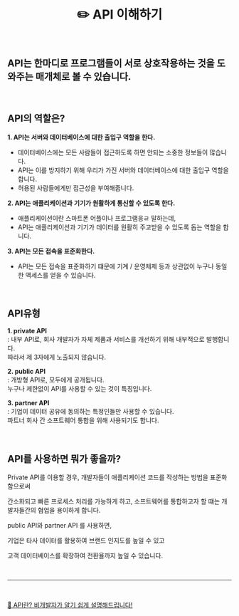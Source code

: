 # <div align="center">✏️ API 이해하기</div>

<br>

## **API는 한마디로 프로그램들이 서로 상호작용하는 것을 도와주는 매개체**로 볼 수 있습니다.

<br>

## API의 역할은?

**1. API는 서버와 데이터베이스에 대한 출입구 역할을 한다.**

- 데이터베이스에는 모든 사람들이 접근하도록 하면 안되는 소중한 정보들이 많습니다.
- API는 이를 방지하기 위해 우리가 가진 서버와 데이터베이스에 대한 출입구 역할을 합니다.
- 허용된 사람들에게만 접근성을 부여해줍니다.

**2. API는 애플리케이션과 기기가 원활하게 통신할 수 있도록 한다.**

- 애플리케이션이란 스마트폰 어플이나 프로그램응ㄹ 말하는데,
- API는 애플리케이션과 기기가 데이터를 원활히 주고받을 수 있도록 돕는 역할을 합니다.

**3. API는 모든 접속을 표준화한다.**

- API는 모든 접속을 표준화하기 떄문에 기계 / 운영체제 등과 상관없이 누구나 동일한 액세스를 얻을 수 있습니다.

<br>

## API유형

**1. private API**  
: 내부 API로, 회사 개발자가 자체 제품과 서비스를 개선하기 위해 내부적으로 발행합니다.  
따라서 제 3자에게 노출되지 않습니다.

**2. public API**  
: 개방형 API로, 모두에게 공개됩니다.  
누구나 제한없이 API를 사용할 수 있는 것이 특징입니다.

**3. partner API**  
: 기업이 데이터 공유에 동의하는 특정인들만 사용할 수 있습니다.  
파트너 회사 간 소프트웨어 통합을 위해 사용되기도 합니다.

<br>

## API를 사용하면 뭐가 좋을까?

Private API를 이용할 경우, 개발자들이 애플리케이션 코드를 작성하는 방법을 표준화함으로써

간소화되고 빠른 프로세스 처리를 가능하게 하고, 소프트웨어를 통합하고자 할 떄는 개발자들간의 협업을 용이하게 합니다.

public API와 partner API 를 사용하면,

기업은 타사 데이터를 활용하여 브랜드 인지도를 높일 수 있고

고객 데이터베이스를 확장하여 전환율까지 높일 수 있습니다.

<br>

---

<br>

[🔗 API란? 비개발자가 알기 쉽게 설명해드립니다!](https://blog.wishket.com/api%EB%9E%80-%EC%89%BD%EA%B2%8C-%EC%84%A4%EB%AA%85-%EA%B7%B8%EB%A6%B0%ED%81%B4%EB%9D%BC%EC%9D%B4%EC%96%B8%ED%8A%B8/)
